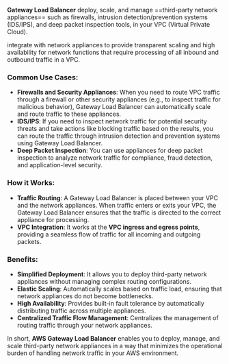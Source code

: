 **Gateway Load Balancer** 
deploy, scale, and manage ==third-party network appliances==
such as firewalls, intrusion detection/prevention systems (IDS/IPS), and deep packet inspection tools, in your VPC (Virtual Private Cloud). 

integrate with network appliances to provide transparent scaling and high availability for network functions that require processing of all inbound and outbound traffic in a VPC.
### Common Use Cases:
- **Firewalls and Security Appliances**: When you need to route VPC traffic through a firewall or other security appliances (e.g., to inspect traffic for malicious behavior), Gateway Load Balancer can automatically scale and route traffic to these appliances.
- **IDS/IPS**: If you need to inspect network traffic for potential security threats and take actions like blocking traffic based on the results, you can route the traffic through intrusion detection and prevention systems using Gateway Load Balancer.
- **Deep Packet Inspection**: You can use appliances for deep packet inspection to analyze network traffic for compliance, fraud detection, and application-level security.

### How it Works:
- **Traffic Routing**: A Gateway Load Balancer is placed between your VPC and the network appliances. When traffic enters or exits your VPC, the Gateway Load Balancer ensures that the traffic is directed to the correct appliance for processing.
- **VPC Integration**: It works at the **VPC ingress and egress points**, providing a seamless flow of traffic for all incoming and outgoing packets. 

### Benefits:
- **Simplified Deployment**: It allows you to deploy third-party network appliances without managing complex routing configurations.
- **Elastic Scaling**: Automatically scales based on traffic load, ensuring that network appliances do not become bottlenecks.
- **High Availability**: Provides built-in fault tolerance by automatically distributing traffic across multiple appliances.
- **Centralized Traffic Flow Management**: Centralizes the management of routing traffic through your network appliances.

In short, **AWS Gateway Load Balancer** enables you to deploy, manage, and scale third-party network appliances in a way that minimizes the operational burden of handling network traffic in your AWS environment.